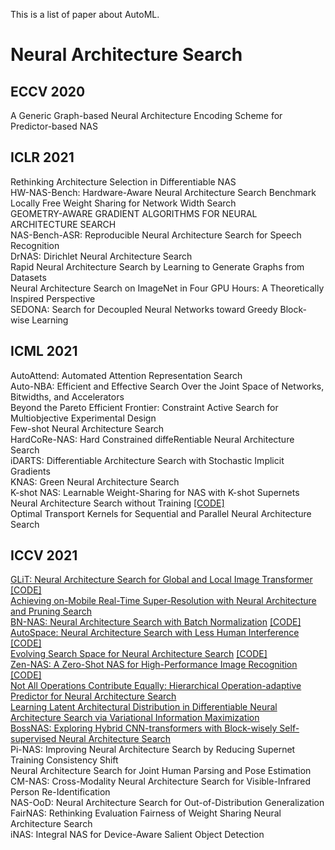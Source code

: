 This is a list of paper about AutoML.

# Neural Architecture Search
## ECCV 2020
A Generic Graph-based Neural Architecture Encoding Scheme for Predictor-based NAS  
## ICLR 2021
Rethinking Architecture Selection in Differentiable NAS  
HW-NAS-Bench: Hardware-Aware Neural Architecture Search Benchmark
Locally Free Weight Sharing for Network Width Search  
GEOMETRY-AWARE GRADIENT ALGORITHMS FOR NEURAL ARCHITECTURE SEARCH  
NAS-Bench-ASR: Reproducible Neural Architecture Search for Speech Recognition  
DrNAS: Dirichlet Neural Architecture Search  
Rapid Neural Architecture Search by Learning to Generate Graphs from Datasets  
Neural Architecture Search on ImageNet in Four GPU Hours: A Theoretically Inspired Perspective  
SEDONA: Search for Decoupled Neural Networks toward Greedy Block-wise Learning
## ICML 2021
AutoAttend: Automated Attention Representation Search  
Auto-NBA: Efficient and Effective Search Over the Joint Space of Networks, Bitwidths, and Accelerators  
Beyond the Pareto Efficient Frontier: Constraint Active Search for Multiobjective Experimental Design  
Few-shot Neural Architecture Search  
HardCoRe-NAS: Hard Constrained diffeRentiable Neural Architecture Search  
iDARTS: Differentiable Architecture Search with Stochastic Implicit Gradients  
KNAS: Green Neural Architecture Search  
K-shot NAS: Learnable Weight-Sharing for NAS with K-shot Supernets  
Neural Architecture Search without Training [[CODE]](https://github.com/BayesWatch/nas-without-training)  
Optimal Transport Kernels for Sequential and Parallel Neural Architecture Search
## ICCV 2021
[GLiT: Neural Architecture Search for Global and Local Image Transformer](https://openaccess.thecvf.com/content/ICCV2021/papers/Chen_GLiT_Neural_Architecture_Search_for_Global_and_Local_Image_Transformer_ICCV_2021_paper.pdf) [[CODE]](https://github.com/bychen515/GLiT)  
[Achieving on-Mobile Real-Time Super-Resolution with Neural Architecture and Pruning Search](https://openaccess.thecvf.com/content/ICCV2021/papers/Zhan_Achieving_On-Mobile_Real-Time_Super-Resolution_With_Neural_Architecture_and_Pruning_Search_ICCV_2021_paper.pdf)  
[BN-NAS: Neural Architecture Search with Batch Normalization](https://openaccess.thecvf.com/content/ICCV2021/papers/Chen_BN-NAS_Neural_Architecture_Search_With_Batch_Normalization_ICCV_2021_paper.pdf) [[CODE]](https://github.com/bychen515/BNNAS)  
[AutoSpace: Neural Architecture Search with Less Human Interference](https://openaccess.thecvf.com/content/ICCV2021/papers/Zhou_AutoSpace_Neural_Architecture_Search_With_Less_Human_Interference_ICCV_2021_paper.pdf) [[CODE]](https://github.com/zhoudaquan/AutoSpace)  
[Evolving Search Space for Neural Architecture Search](https://openaccess.thecvf.com/content/ICCV2021/papers/Ci_Evolving_Search_Space_for_Neural_Architecture_Search_ICCV_2021_paper.pdf) [[CODE]](https://github.com/orashi/NSE)  
[Zen-NAS: A Zero-Shot NAS for High-Performance Image Recognition](https://openaccess.thecvf.com/content/ICCV2021/papers/Lin_Zen-NAS_A_Zero-Shot_NAS_for_High-Performance_Image_Recognition_ICCV_2021_paper.pdf) [[CODE]](https://openaccess.thecvf.com/content/ICCV2021/papers/Lin_Zen-NAS_A_Zero-Shot_NAS_for_High-Performance_Image_Recognition_ICCV_2021_paper.pdf)  
[Not All Operations Contribute Equally: Hierarchical Operation-adaptive Predictor for Neural Architecture Search](https://openaccess.thecvf.com/content/ICCV2021/papers/Chen_Not_All_Operations_Contribute_Equally_Hierarchical_Operation-Adaptive_Predictor_for_Neural_ICCV_2021_paper.pdf)  
[Learning Latent Architectural Distribution in Differentiable Neural Architecture Search via Variational Information Maximization](https://openaccess.thecvf.com/content/ICCV2021/papers/Wang_Learning_Latent_Architectural_Distribution_in_Differentiable_Neural_Architecture_Search_via_ICCV_2021_paper.pdf)  
[BossNAS: Exploring Hybrid CNN-transformers with Block-wisely Self-supervised Neural Architecture Search](https://openaccess.thecvf.com/content/ICCV2021/papers/Li_BossNAS_Exploring_Hybrid_CNN-Transformers_With_Block-Wisely_Self-Supervised_Neural_Architecture_Search_ICCV_2021_paper.pdf)  
Pi-NAS: Improving Neural Architecture Search by Reducing Supernet Training Consistency Shift  
Neural Architecture Search for Joint Human Parsing and Pose Estimation  
CM-NAS: Cross-Modality Neural Architecture Search for Visible-Infrared Person Re-Identification  
NAS-OoD: Neural Architecture Search for Out-of-Distribution Generalization  
FairNAS: Rethinking Evaluation Fairness of Weight Sharing Neural Architecture Search  
iNAS: Integral NAS for Device-Aware Salient Object Detection

